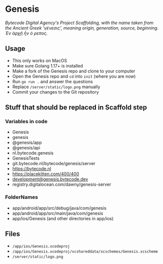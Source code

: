 # Genesis

_Bytecode Digital Agency's Project Scaffolding, with the name taken from the Ancient Greek 'γένεσις', meaning origin, generation, source, beginning. Ἐν ἀρχῇ ἦν ὁ ρεπος._

## Usage

* This only works on MacOS
* Make sure Golang 1.17+ is installed
* Make a fork of the Genesis repo and clone to your computer
* Open the Genesis repo and `cd` into `init` (where you are now)
* Run `go run .` and answer the questions
* Replace `/server/static/logo.png` manually
* Commit your changes to the Git repository

## Stuff that should be replaced in Scaffold step

### Variables in code

* Genesis
* genesis
* @genesis/app
* @genesis/api
* nl.bytecode.genesis
* GenesisTests
* git.bytecode.nl/bytecode/genesis/server
* https://bytecode.nl
* https://placekitten.com/400/400
* development@genesis.bytecode.dev
* registry.digitalocean.com/dawny/genesis-server

### FolderNames
* app/android/app/src/debug/java/com/genesis
* app/android/app/src/main/java/com/genesis
* app/ios/Genesis (and other directories in app/ios)

## Files

* `/app/ios/Genesis.xcodeproj`
* `/app/ios/Genesis.xcodeproj/xcshareddata/xcschemes/Genesis.xcscheme`
* `/server/static/logo.png`
